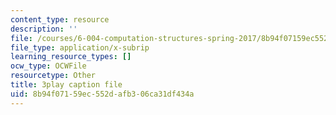 ```yaml
---
content_type: resource
description: ''
file: /courses/6-004-computation-structures-spring-2017/8b94f07159ec552dafb306ca31df434a_UDow47-q5KI.vtt
file_type: application/x-subrip
learning_resource_types: []
ocw_type: OCWFile
resourcetype: Other
title: 3play caption file
uid: 8b94f071-59ec-552d-afb3-06ca31df434a
---
```

